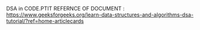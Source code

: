 DSA in CODE.PTIT
REFERNCE OF DOCUMENT : https://www.geeksforgeeks.org/learn-data-structures-and-algorithms-dsa-tutorial/?ref=home-articlecards

